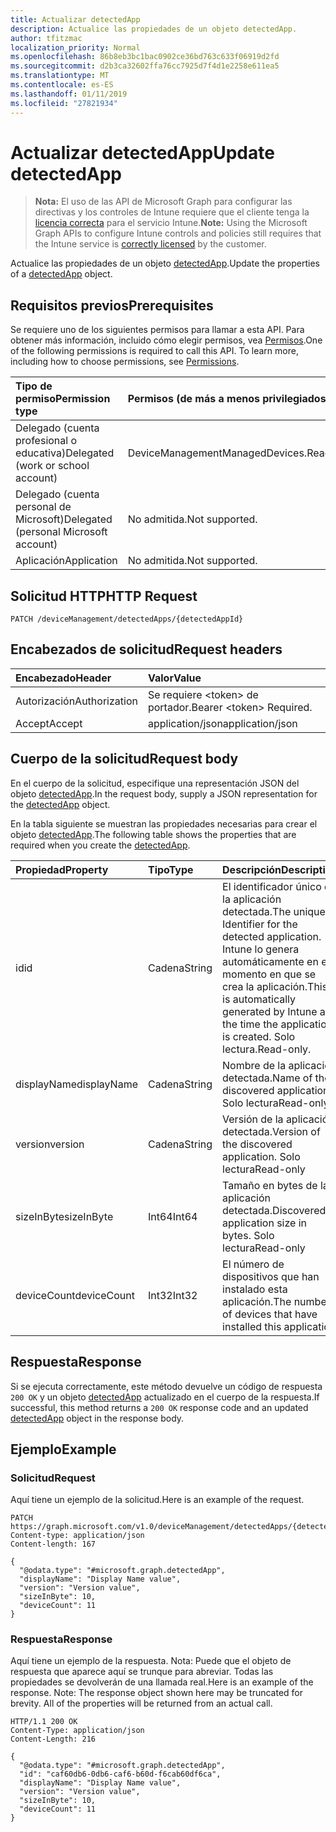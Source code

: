 ```yaml
---
title: Actualizar detectedApp
description: Actualice las propiedades de un objeto detectedApp.
author: tfitzmac
localization_priority: Normal
ms.openlocfilehash: 86b8eb3bc1bac0902ce36bd763c633f06919d2fd
ms.sourcegitcommit: d2b3ca32602ffa76cc7925d7f4d1e2258e611ea5
ms.translationtype: MT
ms.contentlocale: es-ES
ms.lasthandoff: 01/11/2019
ms.locfileid: "27821934"
---
```

# <a name="update-detectedapp"></a><span data-ttu-id="de4a9-103">Actualizar detectedApp</span><span class="sxs-lookup"><span data-stu-id="de4a9-103">Update detectedApp</span></span>

> <span data-ttu-id="de4a9-104">**Nota:** El uso de las API de Microsoft Graph para configurar las directivas y los controles de Intune requiere que el cliente tenga la [licencia correcta](https://go.microsoft.com/fwlink/?linkid=839381) para el servicio Intune.</span><span class="sxs-lookup"><span data-stu-id="de4a9-104">**Note:** Using the Microsoft Graph APIs to configure Intune controls and policies still requires that the Intune service is [correctly licensed](https://go.microsoft.com/fwlink/?linkid=839381) by the customer.</span></span>

<span data-ttu-id="de4a9-105">Actualice las propiedades de un objeto [detectedApp](../resources/intune-devices-detectedapp.md).</span><span class="sxs-lookup"><span data-stu-id="de4a9-105">Update the properties of a [detectedApp](../resources/intune-devices-detectedapp.md) object.</span></span>
## <a name="prerequisites"></a><span data-ttu-id="de4a9-106">Requisitos previos</span><span class="sxs-lookup"><span data-stu-id="de4a9-106">Prerequisites</span></span>
<span data-ttu-id="de4a9-p101">Se requiere uno de los siguientes permisos para llamar a esta API. Para obtener más información, incluido cómo elegir permisos, vea [Permisos](/graph/permissions-reference).</span><span class="sxs-lookup"><span data-stu-id="de4a9-p101">One of the following permissions is required to call this API. To learn more, including how to choose permissions, see [Permissions](/graph/permissions-reference).</span></span>

|<span data-ttu-id="de4a9-109">Tipo de permiso</span><span class="sxs-lookup"><span data-stu-id="de4a9-109">Permission type</span></span>|<span data-ttu-id="de4a9-110">Permisos (de más a menos privilegiados)</span><span class="sxs-lookup"><span data-stu-id="de4a9-110">Permissions (from most to least privileged)</span></span>|
|:---|:---|
|<span data-ttu-id="de4a9-111">Delegado (cuenta profesional o educativa)</span><span class="sxs-lookup"><span data-stu-id="de4a9-111">Delegated (work or school account)</span></span>|<span data-ttu-id="de4a9-112">DeviceManagementManagedDevices.ReadWrite.All</span><span class="sxs-lookup"><span data-stu-id="de4a9-112">DeviceManagementManagedDevices.ReadWrite.All</span></span>|
|<span data-ttu-id="de4a9-113">Delegado (cuenta personal de Microsoft)</span><span class="sxs-lookup"><span data-stu-id="de4a9-113">Delegated (personal Microsoft account)</span></span>|<span data-ttu-id="de4a9-114">No admitida.</span><span class="sxs-lookup"><span data-stu-id="de4a9-114">Not supported.</span></span>|
|<span data-ttu-id="de4a9-115">Aplicación</span><span class="sxs-lookup"><span data-stu-id="de4a9-115">Application</span></span>|<span data-ttu-id="de4a9-116">No admitida.</span><span class="sxs-lookup"><span data-stu-id="de4a9-116">Not supported.</span></span>|

## <a name="http-request"></a><span data-ttu-id="de4a9-117">Solicitud HTTP</span><span class="sxs-lookup"><span data-stu-id="de4a9-117">HTTP Request</span></span>
<!-- {
  "blockType": "ignored"
}
-->
``` http
PATCH /deviceManagement/detectedApps/{detectedAppId}
```

## <a name="request-headers"></a><span data-ttu-id="de4a9-118">Encabezados de solicitud</span><span class="sxs-lookup"><span data-stu-id="de4a9-118">Request headers</span></span>
|<span data-ttu-id="de4a9-119">Encabezado</span><span class="sxs-lookup"><span data-stu-id="de4a9-119">Header</span></span>|<span data-ttu-id="de4a9-120">Valor</span><span class="sxs-lookup"><span data-stu-id="de4a9-120">Value</span></span>|
|:---|:---|
|<span data-ttu-id="de4a9-121">Autorización</span><span class="sxs-lookup"><span data-stu-id="de4a9-121">Authorization</span></span>|<span data-ttu-id="de4a9-122">Se requiere &lt;token&gt; de portador.</span><span class="sxs-lookup"><span data-stu-id="de4a9-122">Bearer &lt;token&gt; Required.</span></span>|
|<span data-ttu-id="de4a9-123">Accept</span><span class="sxs-lookup"><span data-stu-id="de4a9-123">Accept</span></span>|<span data-ttu-id="de4a9-124">application/json</span><span class="sxs-lookup"><span data-stu-id="de4a9-124">application/json</span></span>|

## <a name="request-body"></a><span data-ttu-id="de4a9-125">Cuerpo de la solicitud</span><span class="sxs-lookup"><span data-stu-id="de4a9-125">Request body</span></span>
<span data-ttu-id="de4a9-126">En el cuerpo de la solicitud, especifique una representación JSON del objeto [detectedApp](../resources/intune-devices-detectedapp.md).</span><span class="sxs-lookup"><span data-stu-id="de4a9-126">In the request body, supply a JSON representation for the [detectedApp](../resources/intune-devices-detectedapp.md) object.</span></span>

<span data-ttu-id="de4a9-127">En la tabla siguiente se muestran las propiedades necesarias para crear el objeto [detectedApp](../resources/intune-devices-detectedapp.md).</span><span class="sxs-lookup"><span data-stu-id="de4a9-127">The following table shows the properties that are required when you create the [detectedApp](../resources/intune-devices-detectedapp.md).</span></span>

|<span data-ttu-id="de4a9-128">Propiedad</span><span class="sxs-lookup"><span data-stu-id="de4a9-128">Property</span></span>|<span data-ttu-id="de4a9-129">Tipo</span><span class="sxs-lookup"><span data-stu-id="de4a9-129">Type</span></span>|<span data-ttu-id="de4a9-130">Descripción</span><span class="sxs-lookup"><span data-stu-id="de4a9-130">Description</span></span>|
|:---|:---|:---|
|<span data-ttu-id="de4a9-131">id</span><span class="sxs-lookup"><span data-stu-id="de4a9-131">id</span></span>|<span data-ttu-id="de4a9-132">Cadena</span><span class="sxs-lookup"><span data-stu-id="de4a9-132">String</span></span>|<span data-ttu-id="de4a9-133">El identificador único de la aplicación detectada.</span><span class="sxs-lookup"><span data-stu-id="de4a9-133">The unique Identifier for the detected application.</span></span> <span data-ttu-id="de4a9-134">Intune lo genera automáticamente en el momento en que se crea la aplicación.</span><span class="sxs-lookup"><span data-stu-id="de4a9-134">This is automatically generated by Intune at the time the application is created.</span></span> <span data-ttu-id="de4a9-135">Solo lectura.</span><span class="sxs-lookup"><span data-stu-id="de4a9-135">Read-only.</span></span>|
|<span data-ttu-id="de4a9-136">displayName</span><span class="sxs-lookup"><span data-stu-id="de4a9-136">displayName</span></span>|<span data-ttu-id="de4a9-137">Cadena</span><span class="sxs-lookup"><span data-stu-id="de4a9-137">String</span></span>|<span data-ttu-id="de4a9-138">Nombre de la aplicación detectada.</span><span class="sxs-lookup"><span data-stu-id="de4a9-138">Name of the discovered application.</span></span> <span data-ttu-id="de4a9-139">Solo lectura</span><span class="sxs-lookup"><span data-stu-id="de4a9-139">Read-only</span></span>|
|<span data-ttu-id="de4a9-140">version</span><span class="sxs-lookup"><span data-stu-id="de4a9-140">version</span></span>|<span data-ttu-id="de4a9-141">Cadena</span><span class="sxs-lookup"><span data-stu-id="de4a9-141">String</span></span>|<span data-ttu-id="de4a9-142">Versión de la aplicación detectada.</span><span class="sxs-lookup"><span data-stu-id="de4a9-142">Version of the discovered application.</span></span> <span data-ttu-id="de4a9-143">Solo lectura</span><span class="sxs-lookup"><span data-stu-id="de4a9-143">Read-only</span></span>|
|<span data-ttu-id="de4a9-144">sizeInByte</span><span class="sxs-lookup"><span data-stu-id="de4a9-144">sizeInByte</span></span>|<span data-ttu-id="de4a9-145">Int64</span><span class="sxs-lookup"><span data-stu-id="de4a9-145">Int64</span></span>|<span data-ttu-id="de4a9-146">Tamaño en bytes de la aplicación detectada.</span><span class="sxs-lookup"><span data-stu-id="de4a9-146">Discovered application size in bytes.</span></span> <span data-ttu-id="de4a9-147">Solo lectura</span><span class="sxs-lookup"><span data-stu-id="de4a9-147">Read-only</span></span>|
|<span data-ttu-id="de4a9-148">deviceCount</span><span class="sxs-lookup"><span data-stu-id="de4a9-148">deviceCount</span></span>|<span data-ttu-id="de4a9-149">Int32</span><span class="sxs-lookup"><span data-stu-id="de4a9-149">Int32</span></span>|<span data-ttu-id="de4a9-150">El número de dispositivos que han instalado esta aplicación.</span><span class="sxs-lookup"><span data-stu-id="de4a9-150">The number of devices that have installed this application</span></span>|



## <a name="response"></a><span data-ttu-id="de4a9-151">Respuesta</span><span class="sxs-lookup"><span data-stu-id="de4a9-151">Response</span></span>
<span data-ttu-id="de4a9-152">Si se ejecuta correctamente, este método devuelve un código de respuesta `200 OK` y un objeto [detectedApp](../resources/intune-devices-detectedapp.md) actualizado en el cuerpo de la respuesta.</span><span class="sxs-lookup"><span data-stu-id="de4a9-152">If successful, this method returns a `200 OK` response code and an updated [detectedApp](../resources/intune-devices-detectedapp.md) object in the response body.</span></span>

## <a name="example"></a><span data-ttu-id="de4a9-153">Ejemplo</span><span class="sxs-lookup"><span data-stu-id="de4a9-153">Example</span></span>
### <a name="request"></a><span data-ttu-id="de4a9-154">Solicitud</span><span class="sxs-lookup"><span data-stu-id="de4a9-154">Request</span></span>
<span data-ttu-id="de4a9-155">Aquí tiene un ejemplo de la solicitud.</span><span class="sxs-lookup"><span data-stu-id="de4a9-155">Here is an example of the request.</span></span>
``` http
PATCH https://graph.microsoft.com/v1.0/deviceManagement/detectedApps/{detectedAppId}
Content-type: application/json
Content-length: 167

{
  "@odata.type": "#microsoft.graph.detectedApp",
  "displayName": "Display Name value",
  "version": "Version value",
  "sizeInByte": 10,
  "deviceCount": 11
}
```

### <a name="response"></a><span data-ttu-id="de4a9-156">Respuesta</span><span class="sxs-lookup"><span data-stu-id="de4a9-156">Response</span></span>
<span data-ttu-id="de4a9-p106">Aquí tiene un ejemplo de la respuesta. Nota: Puede que el objeto de respuesta que aparece aquí se trunque para abreviar. Todas las propiedades se devolverán de una llamada real.</span><span class="sxs-lookup"><span data-stu-id="de4a9-p106">Here is an example of the response. Note: The response object shown here may be truncated for brevity. All of the properties will be returned from an actual call.</span></span>
``` http
HTTP/1.1 200 OK
Content-Type: application/json
Content-Length: 216

{
  "@odata.type": "#microsoft.graph.detectedApp",
  "id": "caf60db6-0db6-caf6-b60d-f6cab60df6ca",
  "displayName": "Display Name value",
  "version": "Version value",
  "sizeInByte": 10,
  "deviceCount": 11
}
```



